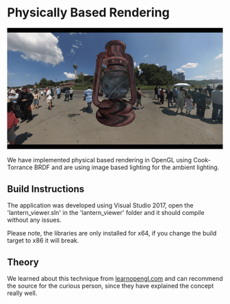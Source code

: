 # Physically Based Rendering
![](readme_files/lantern.gif)

We have implemented physical based rendering in OpenGL using Cook-Torrance BRDF and are using image based lighting for the ambient lighting.

## Build Instructions
The application was developed using Visual Studio 2017, open the 'lantern_viewer.sln' in the 'lantern_viewer' folder and it should compile without any issues.

Please note, the libraries are only installed for x64, if you change the build target to x86 it will break.

## Theory
We learned about this technique from [learnopengl.com](https://learnopengl.com/PBR/Theory) and can recommend the source for the curious person, since they have explained the concept really well.
